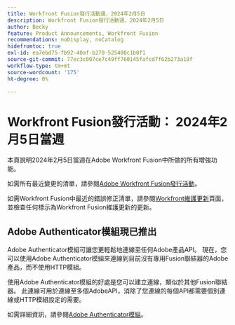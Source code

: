 ```yaml
---
title: Workfront Fusion發行活動週，2024年2月5日
description: Workfront Fusion發行活動週，2024年2月5日
author: Becky
feature: Product Announcements, Workfront Fusion
recommendations: noDisplay, noCatalog
hidefromtoc: true
exl-id: ea7ebd75-fb92-40af-b270-525400c1b0f1
source-git-commit: 77ec3c007ce7c49ff760145fafcd7f62b273a18f
workflow-type: tm+mt
source-wordcount: '175'
ht-degree: 0%

---
```


# Workfront Fusion發行活動： 2024年2月5日當週

本頁說明2024年2月5日當週在Adobe Workfront Fusion中所做的所有增強功能。

如需所有最近變更的清單，請參閱[Adobe Workfront Fusion發行活動](/help/workfront-fusion/fusion-product-releases/fusion-release-activity.md)。

如需Workfront Fusion中最近的錯誤修正清單，請參閱[Workfront維護更新](https://experienceleague.adobe.com/docs/workfront-known-issues/releases/current-updates.html?lang=zh-Hant)頁面，並檢查任何標示為Workfront Fusion維護更新的更新。

## Adobe Authenticator模組現已推出

Adobe Authenticator模組可讓您更輕鬆地連線至任何Adobe產品API。 現在，您可以使用Adobe Authenticator模組來連線到目前沒有專用Fusion聯結器的Adobe產品，而不使用HTTP模組。

使用Adobe Authenticator模組的好處是您可以建立連線，類似於其他Fusion聯結器。 此連線可用於連線至多個AdobeAPI，消除了您連線的每個API都需要個別連線或HTTP模組設定的需要。

如需詳細資訊，請參閱[Adobe Authenticator模組](/help/workfront-fusion/references/apps-and-modules/adobe-connectors/adobe-authenticator-modules.md)。
